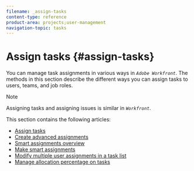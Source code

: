 ```yaml
---
filename: _assign-tasks
content-type: reference
product-area: projects;user-management
navigation-topic: tasks
---
```




# Assign tasks {#assign-tasks}

You can manage task assignments in various ways in *`Adobe Workfront`*. The methods in this section describe the different ways you can assign tasks to users, teams, and job roles.


>[!NOTE]
>
>Assigning tasks and assigning issues is similar in *`Workfront`*.


This section contains the following articles:



* [Assign tasks](assign-tasks.md) 
* [Create advanced assignments](create-advanced-assignments.md) 
* [Smart assignments overview](smart-assignments.md) 
* [Make smart assignments](make-smart-assignments.md) 
* [Modify multiple user assignments in a task list](modify-multiple-assignments-in-task-list.md) 
* [Manage allocation percentage on tasks](manage-allocation-percentage-on-tasks.md) 


